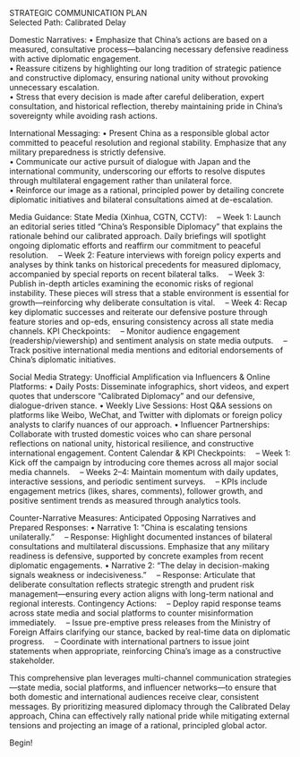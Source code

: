 STRATEGIC COMMUNICATION PLAN  
Selected Path: Calibrated Delay

Domestic Narratives:
• Emphasize that China’s actions are based on a measured, consultative process—balancing necessary defensive readiness with active diplomatic engagement.  
• Reassure citizens by highlighting our long tradition of strategic patience and constructive diplomacy, ensuring national unity without provoking unnecessary escalation.  
• Stress that every decision is made after careful deliberation, expert consultation, and historical reflection, thereby maintaining pride in China’s sovereignty while avoiding rash actions.

International Messaging:
• Present China as a responsible global actor committed to peaceful resolution and regional stability. Emphasize that any military preparedness is strictly defensive.  
• Communicate our active pursuit of dialogue with Japan and the international community, underscoring our efforts to resolve disputes through multilateral engagement rather than unilateral force.  
• Reinforce our image as a rational, principled power by detailing concrete diplomatic initiatives and bilateral consultations aimed at de-escalation.

Media Guidance:
State Media (Xinhua, CGTN, CCTV):
 – Week 1: Launch an editorial series titled “China’s Responsible Diplomacy” that explains the rationale behind our calibrated approach. Daily briefings will spotlight ongoing diplomatic efforts and reaffirm our commitment to peaceful resolution.
 – Week 2: Feature interviews with foreign policy experts and analyses by think tanks on historical precedents for measured diplomacy, accompanied by special reports on recent bilateral talks.
 – Week 3: Publish in-depth articles examining the economic risks of regional instability. These pieces will stress that a stable environment is essential for growth—reinforcing why deliberate consultation is vital.
 – Week 4: Recap key diplomatic successes and reiterate our defensive posture through feature stories and op-eds, ensuring consistency across all state media channels.
KPI Checkpoints:
 – Monitor audience engagement (readership/viewership) and sentiment analysis on state media outputs.
 – Track positive international media mentions and editorial endorsements of China’s diplomatic initiatives.

Social Media Strategy:
Unofficial Amplification via Influencers & Online Platforms:
• Daily Posts: Disseminate infographics, short videos, and expert quotes that underscore “Calibrated Diplomacy” and our defensive, dialogue-driven stance.
• Weekly Live Sessions: Host Q&A sessions on platforms like Weibo, WeChat, and Twitter with diplomats or foreign policy analysts to clarify nuances of our approach.
• Influencer Partnerships: Collaborate with trusted domestic voices who can share personal reflections on national unity, historical resilience, and constructive international engagement.
Content Calendar & KPI Checkpoints:
 – Week 1: Kick off the campaign by introducing core themes across all major social media channels.
 – Weeks 2–4: Maintain momentum with daily updates, interactive sessions, and periodic sentiment surveys.
 – KPIs include engagement metrics (likes, shares, comments), follower growth, and positive sentiment trends as measured through analytics tools.

Counter-Narrative Measures:
Anticipated Opposing Narratives and Prepared Responses:
• Narrative 1: “China is escalating tensions unilaterally.”
 – Response: Highlight documented instances of bilateral consultations and multilateral discussions. Emphasize that any military readiness is defensive, supported by concrete examples from recent diplomatic engagements.
• Narrative 2: “The delay in decision-making signals weakness or indecisiveness.”
 – Response: Articulate that deliberate consultation reflects strategic strength and prudent risk management—ensuring every action aligns with long-term national and regional interests.
Contingency Actions:
 – Deploy rapid response teams across state media and social platforms to counter misinformation immediately.
 – Issue pre-emptive press releases from the Ministry of Foreign Affairs clarifying our stance, backed by real-time data on diplomatic progress.
 – Coordinate with international partners to issue joint statements when appropriate, reinforcing China’s image as a constructive stakeholder.

This comprehensive plan leverages multi-channel communication strategies—state media, social platforms, and influencer networks—to ensure that both domestic and international audiences receive clear, consistent messages. By prioritizing measured diplomacy through the Calibrated Delay approach, China can effectively rally national pride while mitigating external tensions and projecting an image of a rational, principled global actor.

Begin!